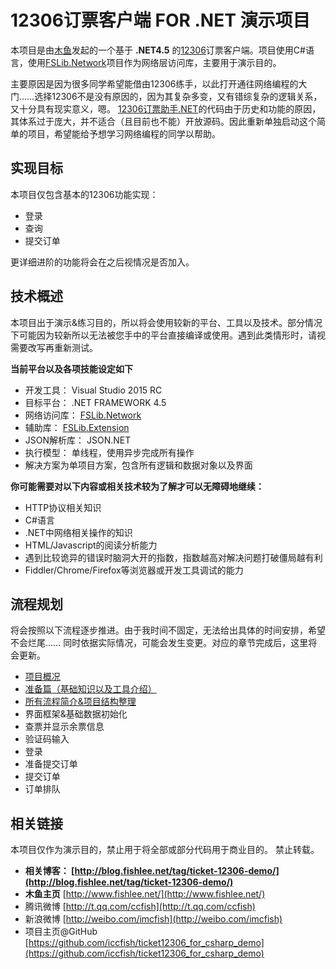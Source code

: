 12306订票客户端 FOR .NET 演示项目
========

本项目是由[木鱼]发起的一个基于 **.NET4.5** 的[12306]订票客户端。项目使用C#语言，使用[FSLib.Network]项目作为网络层访问库，主要用于演示目的。

主要原因是因为很多同学希望能借由12306练手，以此打开通往网络编程的大门……选择12306不是没有原因的，因为其复杂多变，又有错综复杂的逻辑关系，又十分具有现实意义，嗯。
[12306订票助手.NET]的代码由于历史和功能的原因，其体系过于庞大，并不适合（且目前也不能）开放源码。因此重新单独启动这个简单的项目，希望能给予想学习网络编程的同学以帮助。

实现目标
--
本项目仅包含基本的12306功能实现：

* 登录
* 查询
* 提交订单

更详细进阶的功能将会在之后视情况是否加入。

技术概述
--

本项目出于演示&练习目的，所以将会使用较新的平台、工具以及技术。部分情况下可能因为较新所以无法被您手中的平台直接编译或使用。遇到此类情形时，请视需要改写再重新测试。

**当前平台以及各项技能设定如下**

* 开发工具： Visual Studio 2015 RC
* 目标平台： .NET FRAMEWORK 4.5
* 网络访问库： [FSLib.Network]
* 辅助库： [FSLib.Extension]
* JSON解析库： JSON.NET
* 执行模型： 单线程，使用异步完成所有操作
* 解决方案为单项目方案，包含所有逻辑和数据对象以及界面

**你可能需要对以下内容或相关技术较为了解才可以无障碍地继续：**

* HTTP协议相关知识
* C#语言
* .NET中网络相关操作的知识
* HTML/Javascript的阅读分析能力
* 遇到比较诡异的错误时脑洞大开的指数，指数越高对解决问题打破僵局越有利
* Fiddler/Chrome/Firefox等浏览器或开发工具调试的能力

流程规划
--

将会按照以下流程逐步推进。由于我时间不固定，无法给出具体的时间安排，希望不会烂尾……
同时依据实际情况，可能会发生变更。对应的章节完成后，这里将会更新。

* [项目概况](http://blog.fishlee.net/?p=2465)
* [准备篇（基础知识以及工具介绍）](http://blog.fishlee.net/?p=2482)
* [所有流程简介&项目结构整理](http://blog.fishlee.net/?p=2518)
* 界面框架&基础数据初始化
* 查票并显示余票信息
* 验证码输入
* 登录
* 准备提交订单
* 提交订单
* 订单排队

相关链接
--
本项目仅作为演示目的，禁止用于将全部或部分代码用于商业目的。
禁止转载。

* **相关博客： [http://blog.fishlee.net/tag/ticket-12306-demo/](http://blog.fishlee.net/tag/ticket-12306-demo/)**
* **木鱼主页** [http://www.fishlee.net/](http://www.fishlee.net/)
* 腾讯微博 [http://t.qq.com/ccfish](http://t.qq.com/ccfish)
* 新浪微博 [http://weibo.com/imcfish](http://weibo.com/imcfish)
* 项目主页@GitHub [https://github.com/iccfish/ticket12306_for_csharp_demo](https://github.com/iccfish/ticket12306_for_csharp_demo)

[木鱼]: http://www.fishlee.net/
[12306]: https://kyfw.12306.cn/otn/
[FSLib.Network]: http://blog.fishlee.net/2015/01/19/officially_announced_fslib_network_lib/
[FSLib.Extension]: http://blog.fishlee.net/2015/01/15/fslib_extension_lib_officially_announced/
[12306订票助手.NET]: http://www.fishlee.net/soft/12306/